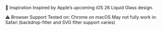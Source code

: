 🙏 Inspiration
Inspired by Apple’s upcoming iOS 26 Liquid Glass design.

⚠️ Browser Support
Tested on: Chrome on macOS
May not fully work in: Safari (backdrop-filter and SVG filter support varies)
